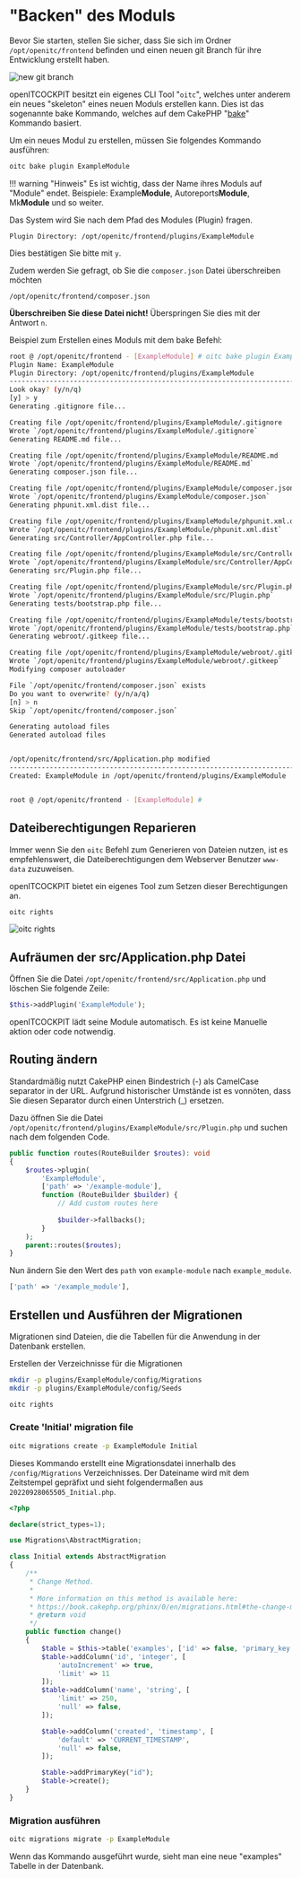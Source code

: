 # "Backen" des Moduls

Bevor Sie starten, stellen Sie sicher, dass Sie sich im Ordner `/opt/openitc/frontend` befinden und einen neuen git
Branch für ihre Entwicklung erstellt haben.

![new git branch](/images/prepare-for-new-module.png)

openITCOCKPIT besitzt ein eigenes CLI Tool "`oitc`", welches unter anderem ein neues "skeleton" eines neuen Moduls
erstellen kann.
Dies ist das sogenannte bake Kommando, welches auf dem CakePHP "[bake](https://book.cakephp.org/4/en/plugins.html#creating-a-plugin-using-bake)"
Kommando basiert.

Um ein neues Modul zu erstellen, müssen Sie folgendes Kommando ausführen:
```bash
oitc bake plugin ExampleModule
```

!!! warning "Hinweis"
    Es ist wichtig, dass der Name ihres Moduls auf "Module" endet. Beispiele: Example**Module**, Autoreports**Module**,
    Mk**Module** und so weiter.

Das System wird Sie nach dem Pfad des Modules (Plugin) fragen.
```
Plugin Directory: /opt/openitc/frontend/plugins/ExampleModule
```
Dies bestätigen Sie bitte mit `y`.

Zudem werden Sie gefragt, ob Sie die `composer.json` Datei überschreiben möchten
```
/opt/openitc/frontend/composer.json
```
**Überschreiben Sie diese Datei nicht!** Überspringen Sie dies mit der Antwort `n`.


Beispiel zum Erstellen eines Moduls mit dem bake Befehl:
```bash
root @ /opt/openitc/frontend - [ExampleModule] # oitc bake plugin ExampleModule
Plugin Name: ExampleModule
Plugin Directory: /opt/openitc/frontend/plugins/ExampleModule
-------------------------------------------------------------------------------
Look okay? (y/n/q)
[y] > y
Generating .gitignore file...

Creating file /opt/openitc/frontend/plugins/ExampleModule/.gitignore
Wrote `/opt/openitc/frontend/plugins/ExampleModule/.gitignore`
Generating README.md file...

Creating file /opt/openitc/frontend/plugins/ExampleModule/README.md
Wrote `/opt/openitc/frontend/plugins/ExampleModule/README.md`
Generating composer.json file...

Creating file /opt/openitc/frontend/plugins/ExampleModule/composer.json
Wrote `/opt/openitc/frontend/plugins/ExampleModule/composer.json`
Generating phpunit.xml.dist file...

Creating file /opt/openitc/frontend/plugins/ExampleModule/phpunit.xml.dist
Wrote `/opt/openitc/frontend/plugins/ExampleModule/phpunit.xml.dist`
Generating src/Controller/AppController.php file...

Creating file /opt/openitc/frontend/plugins/ExampleModule/src/Controller/AppController.php
Wrote `/opt/openitc/frontend/plugins/ExampleModule/src/Controller/AppController.php`
Generating src/Plugin.php file...

Creating file /opt/openitc/frontend/plugins/ExampleModule/src/Plugin.php
Wrote `/opt/openitc/frontend/plugins/ExampleModule/src/Plugin.php`
Generating tests/bootstrap.php file...

Creating file /opt/openitc/frontend/plugins/ExampleModule/tests/bootstrap.php
Wrote `/opt/openitc/frontend/plugins/ExampleModule/tests/bootstrap.php`
Generating webroot/.gitkeep file...

Creating file /opt/openitc/frontend/plugins/ExampleModule/webroot/.gitkeep
Wrote `/opt/openitc/frontend/plugins/ExampleModule/webroot/.gitkeep`
Modifying composer autoloader

File `/opt/openitc/frontend/composer.json` exists
Do you want to overwrite? (y/n/a/q)
[n] > n
Skip `/opt/openitc/frontend/composer.json`

Generating autoload files
Generated autoload files


/opt/openitc/frontend/src/Application.php modified
-------------------------------------------------------------------------------
Created: ExampleModule in /opt/openitc/frontend/plugins/ExampleModule


root @ /opt/openitc/frontend - [ExampleModule] #
```

## Dateiberechtigungen Reparieren

Immer wenn Sie den `oitc` Befehl zum Generieren von Dateien nutzen, ist es empfehlenswert, die Dateiberechtigungen dem
Webserver Benutzer `www-data` zuzuweisen.

openITCOCKPIT bietet ein eigenes Tool zum Setzen dieser Berechtigungen an.

```bash
oitc rights
```

![oitc rights](/images/oitc-rights.png)

## Aufräumen der src/Application.php Datei
Öffnen Sie die Datei `/opt/openitc/frontend/src/Application.php` und löschen Sie folgende Zeile:
```php
$this->addPlugin('ExampleModule');
```

openITCOCKPIT lädt seine Module automatisch. Es ist keine Manuelle aktion oder code notwendig.

## Routing ändern

Standardmäßig nutzt CakePHP einen Bindestrich (-) als CamelCase separator in der URL. Aufgrund historischer Umstände ist
es vonnöten, dass Sie diesen Separator durch einen Unterstrich (_) ersetzen.

Dazu öffnen Sie die Datei `/opt/openitc/frontend/plugins/ExampleModule/src/Plugin.php` und suchen nach dem folgenden
Code.
```php
public function routes(RouteBuilder $routes): void
{
    $routes->plugin(
        'ExampleModule',
        ['path' => '/example-module'],
        function (RouteBuilder $builder) {
            // Add custom routes here
 
            $builder->fallbacks();
        }
    );
    parent::routes($routes);
}
```

Nun ändern Sie den Wert des `path` von `example-module` nach `example_module`.

```php
['path' => '/example_module'],
```

## Erstellen und Ausführen der Migrationen


Migrationen sind Dateien, die die Tabellen für die Anwendung in der Datenbank erstellen.

Erstellen der Verzeichnisse für die Migrationen

```bash
mkdir -p plugins/ExampleModule/config/Migrations
mkdir -p plugins/ExampleModule/config/Seeds

oitc rights
```

### Create 'Initial' migration file

```bash
oitc migrations create -p ExampleModule Initial
```
Dieses Kommando erstellt eine Migrationsdatei innerhalb des `/config/Migrations` Verzeichnisses.
Der Dateiname wird mit dem Zeitstempel gepräfixt und sieht folgendermaßen aus `20220928065505_Initial.php`.

``` php
<?php

declare(strict_types=1);

use Migrations\AbstractMigration;

class Initial extends AbstractMigration
{
    /**
     * Change Method.
     *
     * More information on this method is available here:
     * https://book.cakephp.org/phinx/0/en/migrations.html#the-change-method
     * @return void
     */
    public function change()
    {
        $table = $this->table('examples', ['id' => false, 'primary_key' => ['id']]);
        $table->addColumn('id', 'integer', [
            'autoIncrement' => true,
            'limit' => 11
        ]);
        $table->addColumn('name', 'string', [
            'limit' => 250,
            'null' => false,
        ]);

        $table->addColumn('created', 'timestamp', [
            'default' => 'CURRENT_TIMESTAMP',
            'null' => false,
        ]);

        $table->addPrimaryKey("id");
        $table->create();
    }
}
```
### Migration ausführen

```bash
oitc migrations migrate -p ExampleModule
```

Wenn das Kommando ausgeführt wurde, sieht man eine neue "examples" Tabelle in der Datenbank.
